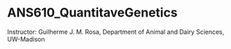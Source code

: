 # ANS610_QuantitaveGenetics
Instructor: Guilherme J. M. Rosa, Department of Animal and Dairy Sciences, UW-Madison

